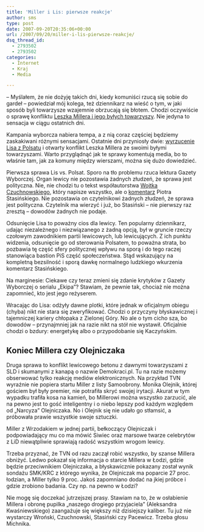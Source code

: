```yaml
---
title: 'Miller i Lis: pierwsze reakcje'
author: sms
type: post
date: 2007-09-20T20:35:06+00:00
url: /2007/09/20/miller-i-lis-pierwsze-reakcje/
dsq_thread_id:
  - 2793502
  - 2793502
categories:
  - Internet
  - Kraj
  - Media

---
```

&#8211; Myślałem, że nie dożyję takich dni, kiedy komuniści rzucą się sobie do gardeł &#8211; powiedział mój kolega, też dziennikarz na wieść o tym, w jaki sposób byli towarzysze wzajemnie obrzucają się błotem. Chodzi oczywiście o sprawę konfliktu [Leszka Millera i jego byłych towarzyszy][1]. Nie jedyna to sensacja w ciągu ostatnich dni.<!--more-->


  
Kampania wyborcza nabiera tempa, a z nią coraz częściej będziemy zaskakiwani różnymi sensacjami. Ostatnie dni przyniosły dwie: [wyrzucenie Lisa z Polsatu][2] i otwarty konflikt Leszka Millera ze swoimi byłymi towarzyszami. Warto przyglądnąć jak te sprawy komentują media, bo to właśnie tam, jak za komuny między wierszami, można się dużo dowiedzieć.
  
Pierwsza sprawa Lis vs. Polsat. Sporo na tło problemu rzuca lektura Gazety Wyborczej. Organ lewicy nie pozostawia żadnych złudzeń, że sprawa jest polityczna. Nie, nie chodzi tu o tekst współautorstwa [Wojtka Czuchnowskiego][3], który napisze wszystko, ale o [komentarz][4] Piotra Stasińskiego. Nie pozostawia on czytelnikowi żadnych złudzeń, że sprawa jest polityczna. Czytelnik ma wierzyć i już, bo Stasiński &#8211; nie pierwszy raz zresztą &#8211; dowodów żadnych nie podaje.
  
Odsunięcie Lisa to poważny cios dla lewicy. Ten popularny dziennikarz, udając niezależnego i niezwiązanego z żadną opcją, był w gruncie rzeczy czołowym zawodnikiem partii lewicowych, lub lewicujących. Z ich punktu widzenia, odsunięcie go od sterowania Polsatem, to poważna strata, bo pozbawia tę część sfery politycznej wpływu na sporą i do tego raczej stanowiąca bastion PiS część społeczeństwa. Stąd wskazujący na kompletną bezsilność i sporą dawkę normalnego ludzkiego wkurzenia komentarz Stasińskiego.
  
Na marginesie: Ciekawe czy teraz zmieni się zdanie krytyków z Gazety Wyborczej o serialu &#8222;Ekipa&#8221;? Stawiam, że pewnie tak, chociaż nie można zapomnieć, kto jest jego reżyserem.
  
Wracając do Lisa: odżyły dawne plotki, które jednak w oficjalnym obiegu (chyba) nikt nie stara się zweryfikować. Chodzi o przyczyny błyskawicznej i tajemniczej kariery chłopaka z Zielonej Góry. No ale o tym cicho sza, bo dowodów &#8211; przynajmniej jak na razie nikt na stół nie wystawił. Oficjalnie chodzi o bzdury: energetykę albo o przypodobanie się Kaczyńskim.

## **Koniec Millera czy Olejniczaka**

Druga sprawa to konflikt lewicowego betonu z dawnymi towarzyszami z SLD i skumanymi z kanapą o nazwie Demokraci.pl. Tu na razie możemy obserwować tylko reakcję mediów elektronicznych. Na przykład TVN wyraźnie nie popiera startu Miller z listy Samoobrony. Monika Olejnik, której gościem był były premier, nie potrafiła skryć swojej irytacji. Akurat w tym wypadku trafiła kosa na kamień, bo Millerowi można wszystko zarzucić, ale na pewno jest to gość inteligentny i o niebo lepszy pod każdym względem od &#8222;Narcyza&#8221; Olejniczaka. No i Olejnik się nie udało go stłamsić, a próbowała prawie wszystkie swoje sztuczki.
  
Miller z Wrzodakiem w jednej partii, bełkoczący Olejniczak i podpowiadający mu co ma mówić Siwiec oraz marsowe twarze celebrytów z LiD niewątpliwie sprawiają radość wszystkim wrogom lewicy.
  
Trzeba przyznać, że TVN od razu zaczął robić wszystko, by szanse Millera obniżyć. Ledwo pokazał się informacja o starcie Millera w Łodzi, gdzie będzie przeciwnikiem Olejniczaka, a błyskawicznie pokazany został wynik sondażu SMK/KRC z którego wynika, że Olejniczak ma poparcie 27 proc. łodzian, a Miller tylko 9 proc. Jakoś zapomniano dodać na jkiej próbce i gdzie zrobiono badania. Czy np. na pewno w Łodzi?
  
Nie mogę się doczekać jutrzejszej prasy. Stawiam na to, że w osłabienie Millera i obronę pupilka &#8222;naszego drogiego przyjaciela&#8221; (Aleksandra Kwaśniewskiego) zaangażuje się większy niż dzisiejszy kaliber. Tu już nie wystarczy Wroński, Czuchnowski, Stasiński czy Pacewicz. Trzeba głosu Michnika.

 [1]: http://fakty.interia.pl/raport/wybory_2007/news/leszek-miller-na-liscie-samoobrony,980085,4727
 [2]: http://fakty.interia.pl/szukaj/news/lis-odsuniety-smoktunowicz-rezygnuje,979318
 [3]: http://www.gazetawyborcza.pl/1,75248,4503696.html
 [4]: http://www.gazetawyborcza.pl/1,75478,4502839.html